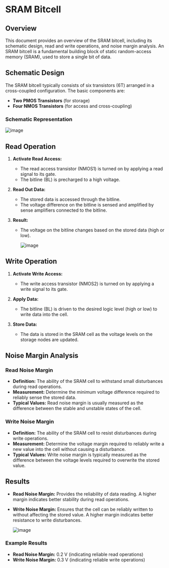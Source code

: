 

# SRAM Bitcell

## Overview

This document provides an overview of the SRAM bitcell, including its schematic design, read and write operations, and noise margin analysis. An SRAM bitcell is a fundamental building block of static random-access memory (SRAM), used to store a single bit of data.

## Schematic Design

The SRAM bitcell typically consists of six transistors (6T) arranged in a cross-coupled configuration. The basic components are:

- **Two PMOS Transistors** (for storage)
- **Four NMOS Transistors** (for access and cross-coupling)

### Schematic Representation

 ![image](https://github.com/user-attachments/assets/20a7c2d9-0a7a-4bbb-a8d6-86130ac6bc49)



## Read Operation

1. **Activate Read Access:**
   - The read access transistor (NMOS1) is turned on by applying a read signal to its gate.
   - The bitline (BL) is precharged to a high voltage.

2. **Read Out Data:**
   - The stored data is accessed through the bitline.
   - The voltage difference on the bitline is sensed and amplified by sense amplifiers connected to the bitline.

3. **Result:**
   - The voltage on the bitline changes based on the stored data (high or low).
  
     ![image](https://github.com/user-attachments/assets/456c862e-ac04-4c78-b8b2-21dfcd05c321)


## Write Operation

1. **Activate Write Access:**
   - The write access transistor (NMOS2) is turned on by applying a write signal to its gate.

2. **Apply Data:**
   - The bitline (BL) is driven to the desired logic level (high or low) to write data into the cell.

3. **Store Data:**
   - The data is stored in the SRAM cell as the voltage levels on the storage nodes are updated.

## Noise Margin Analysis

### Read Noise Margin

- **Definition:** The ability of the SRAM cell to withstand small disturbances during read operations.
- **Measurement:** Determine the minimum voltage difference required to reliably sense the stored data.
- **Typical Values:** Read noise margin is usually measured as the difference between the stable and unstable states of the cell.

### Write Noise Margin

- **Definition:** The ability of the SRAM cell to resist disturbances during write operations.
- **Measurement:** Determine the voltage margin required to reliably write a new value into the cell without causing a disturbance.
- **Typical Values:** Write noise margin is typically measured as the difference between the voltage levels required to overwrite the stored value.

## Results

- **Read Noise Margin:** Provides the reliability of data reading. A higher margin indicates better stability during read operations.
- **Write Noise Margin:** Ensures that the cell can be reliably written to without affecting the stored value. A higher margin indicates better resistance to write disturbances.

  ![image](https://github.com/user-attachments/assets/94576b10-1f29-4b1b-9d47-b776d86ccca9)


### Example Results

- **Read Noise Margin:** 0.2 V (indicating reliable read operations)
- **Write Noise Margin:** 0.3 V (indicating reliable write operations)


